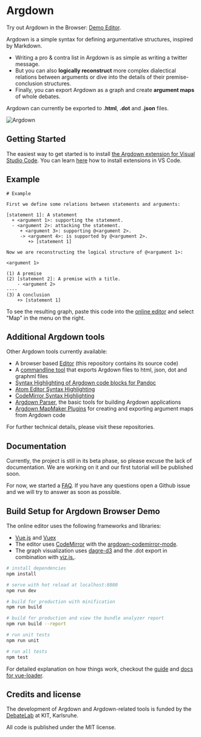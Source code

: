# Argdown

Try out Argdown in the Browser: [Demo Editor](http://christianvoigt.github.io/argdown).

Argdown is a simple syntax for defining argumentative 
structures, inspired by Markdown.

  * Writing a pro & contra list in Argdown is as 
    simple as writing a twitter message.
  * But you can also
    **logically reconstruct** more complex dialectical 
    relations between arguments or dive into 
    the details of their premise-conclusion structures.
  * Finally, you can export Argdown as a graph and create 
    **argument maps** of whole debates.
    
Argdown can currently be exported to __.html__, __.dot__ and __.json__ files.

![Argdown](https://cdn.rawgit.com/christianvoigt/argdown/master/argdown-mark.svg)

## Getting Started

The easiest way to get started is to install [the Argdown extension for Visual Studio Code](http://christianvoigt.github.io/argdown/client). You can learn [here](https://code.visualstudio.com/docs/editor/extension-gallery) how to install extensions in VS Code.

## Example
    
```
# Example 

First we define some relations between statements and arguments:

[statement 1]: A statement
  + <argument 1>: supporting the statement.
  - <argument 2>: attacking the statement.
     + <argument 3>: supporting @<argument 2>.
     -> <argument 4>: is supported by @<argument 2>.
        +> [statement 1]

Now we are reconstructing the logical structure of @<argument 1>:

<argument 1>

(1) A premise
(2) [statement 2]: A premise with a title.
    - <argument 2>
----
(3) A conclusion
    +> [statement 1]
```

To see the resulting graph, paste this code into the [online editor](http://christianvoigt.github.io/argdown) and select "Map" in the menu on the right.
    
## Additional Argdown tools

Other Argdown tools currently available:

  - A browser based [Editor](http://christianvoigt.github.io/argdown) (this repository contains its source code)
  - A [commandline tool](https://github.com/christianvoigt/argdown-cli) that exports Argdown files to html, json, dot and graphml files
  - [Syntax Highlighting of Argdown code blocks for Pandoc](https://github.com/xylomorph/argdown-pandoc-highlighting)
  - [Atom Editor Syntax Highlighting](https://github.com/christianvoigt/language-argdown)
  - [CodeMirror Syntax Highlighting](https://github.com/christianvoigt/argdown-codemirror-mode) 
  - [Argdown Parser](https://github.com/christianvoigt/argdown-parser), the basic tools for building Argdown applications
  - [Argdown MapMaker Plugins](https://github.com/christianvoigt/argdown-map-maker) for creating and exporting argument maps from Argdown code

For further technical details, please visit these repositories.

## Documentation

Currently, the project is still in its beta phase, so please excuse the lack of documentation. We are working
on it and our first tutorial will be published soon.

For now, we started a  [FAQ](https://github.com/christianvoigt/argdown/wiki/Argdown-FAQ). If you have any questions
open a Github issue and we will try to answer as soon as possible.

## Build Setup for Argdown Browser Demo

The online editor uses the following frameworks and libraries: 

  - [Vue.js](https://github.com/vuejs/vue) and [Vuex](https://github.com/vuejs/vuex) 
  - The editor uses [CodeMirror](https://github.com/codemirror/CodeMirror) with the [argdown-codemirror-mode](https://github.com/christianvoigt/argdown-codemirror-mode). 
  - The graph visualization uses [dagre-d3](https://github.com/christianvoigt/dagre-d3) and the .dot export in combination with [viz.js.](https://github.com/mdaines/viz.js).

``` bash
# install dependencies
npm install

# serve with hot reload at localhost:8080
npm run dev

# build for production with minification
npm run build

# build for production and view the bundle analyzer report
npm run build --report

# run unit tests
npm run unit

# run all tests
npm test
```

For detailed explanation on how things work, checkout the [guide](http://vuejs-templates.github.io/webpack/) and [docs for vue-loader](http://vuejs.github.io/vue-loader).

## Credits and license

The development of Argdown and Argdown-related tools is funded by the [DebateLab](http://debatelab.philosophie.kit.edu/) at KIT, Karlsruhe.

All code is published under the MIT license. 
